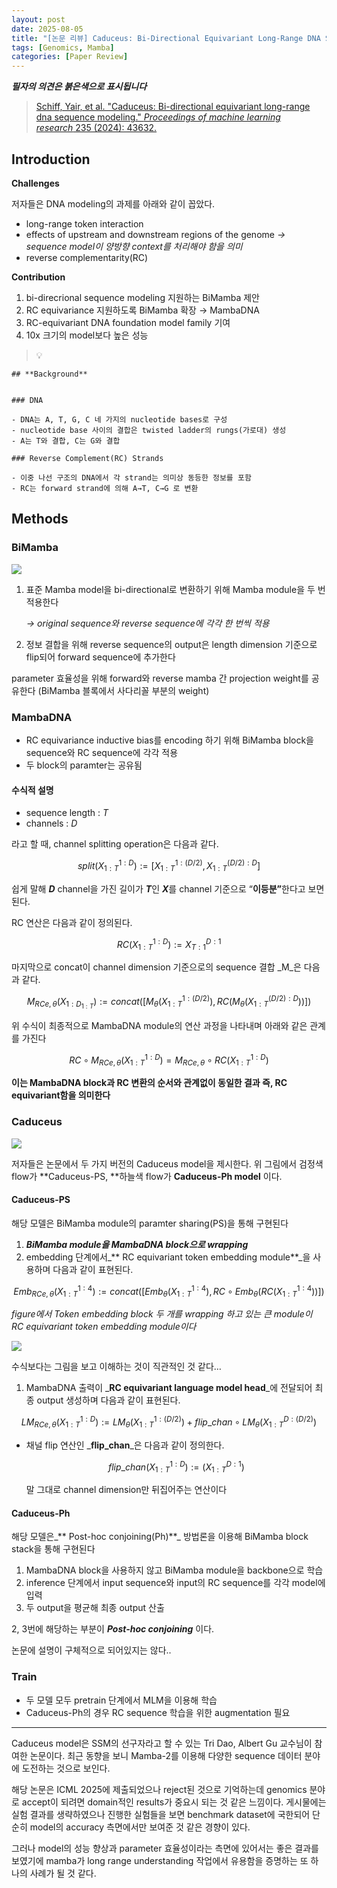 ```yaml
---
layout: post
date: 2025-08-05
title: "[논문 리뷰] Caduceus: Bi-Directional Equivariant Long-Range DNA Sequence Modeling"
tags: [Genomics, Mamba]
categories: [Paper Review]
---
```


<span class="notion-red">_**필자의 의견은 붉은색으로 표시됩니다**_</span>


> [Schiff, Yair, et al. "Caduceus: Bi-directional equivariant long-range dna sequence modeling." ](https://pmc.ncbi.nlm.nih.gov/articles/PMC12189541/)[_Proceedings of machine learning research_](https://pmc.ncbi.nlm.nih.gov/articles/PMC12189541/)[ 235 (2024): 43632.](https://pmc.ncbi.nlm.nih.gov/articles/PMC12189541/)



## Introduction


**Challenges**


저자들은 DNA modeling의 과제를 아래와 같이 꼽았다.

- long-range token interaction
- effects of upstream and downstream regions of the genome 
_→ sequence model이 양방향 context를 처리해야 함을 의미_
- reverse complementarity(RC)

**Contribution**

1. bi-direcrional sequence modeling 지원하는 BiMamba 제안
1. RC equivariance 지원하도록 BiMamba 확장 → MambaDNA
1. RC-equivariant DNA foundation model family 기여
1. 10x 크기의 model보다 높은 성능

> 💡 


	## **Background**


	### DNA

	- DNA는 A, T, G, C 네 가지의 nucleotide bases로 구성
	- nucleotide base 사이의 결합은 twisted ladder의 rungs(가로대) 생성
	- A는 T와 결합, C는 G와 결합

	### Reverse Complement(RC) Strands

	- 이중 나선 구조의 DNA에서 각 strand는 의미상 동등한 정보를 포함
	- RC는 forward strand에 의해 A→T, C→G 로 변환


## Methods



### BiMamba


![](https://prod-files-secure.s3.us-west-2.amazonaws.com/542b861c-36a8-4051-84e5-8804b6728dba/2c247d59-7815-4980-99f0-8f0d21f445a7/image.png?X-Amz-Algorithm=AWS4-HMAC-SHA256&X-Amz-Content-Sha256=UNSIGNED-PAYLOAD&X-Amz-Credential=ASIAZI2LB466XLJUKTSQ%2F20250922%2Fus-west-2%2Fs3%2Faws4_request&X-Amz-Date=20250922T060113Z&X-Amz-Expires=3600&X-Amz-Security-Token=IQoJb3JpZ2luX2VjEJz%2F%2F%2F%2F%2F%2F%2F%2F%2F%2FwEaCXVzLXdlc3QtMiJHMEUCIQCjDbdqIbqgvaOF0CyJSbPXgr0a4bEUkIrWSjlDmrkFwQIgAuFX0AnBu3QXleQu%2FuOnEyx9ZiFzpOxY%2B1n5FmS57O8q%2FwMIJRAAGgw2Mzc0MjMxODM4MDUiDPObiJ6HORx3063R%2BircAyT4AXStBLavM%2Fut83sD%2BX4LWjtn%2FaDjhWH0OmKjuO2LyTYE91dsfns%2BBFWqyxNs0uCOUWrpZvpKcLmFMO6a2YEm0ZWMeTB929bOXCV8RuYkYQpUAuHbA7APZ05Qbj%2Bzd3c3X1eOrhIwld3FhEHK%2Fdxudv8SFwhFNidFbvu%2B6qCVcNKUY5q%2Byrgjz%2FuoQmk8D8MRv664SESHgZ6TCoxqT8vHwjV3I31b3XAhWR3IyhnshENw%2F0k7aFPhG17Jx3TMY0FCYeumTyCy10SOMc%2FgqIZsGS%2Fe%2BSDqpkfXhG9gCk%2FE8Y5xE0OF4hVjSboaK7cC7eWa6%2FVYhuq0zJuxqiR5yq8%2FxaHJvAz2S5qRkVZ0C8Eilj9sV33SjM%2FxyUzFKYzoqmljoHNS1jUhFblsqbkoEz7Ky%2FmYs2KKTfnIrVKiR1zaOQr13DYPPuwu9XnMaGsgOKb4TOtDW4Jb8YK7ypmjlyaHL88dLJlHdq%2Fawhy8J%2F0IfTwEuxTmOR3f4u7TZ%2FRSXY%2FiQwZbOtQy1XMQTxSeVjf1nnSnI%2FvwgTkMI3z8wk%2B9f%2BQR2NZBnOk7gVbqVTJoJalJzn1XQmJxTWCKuKBLkAozIAIBj3UVYCryF1g4b%2BXeBqAsOXCIS7SCW%2BdyMJeRw8YGOqUBDF9PpaqqG7pvptfZOgjHR2cORyqK%2FwBKrLZBNr4u3wwvPZLrDQXYOI2VJTYalOhirEncXWnNc7tUuxjrhB35GZ1wIOxxWLwkTYYpZVdFJmCbHl37qxXZ4mAPQHeZP1wno1SwgSw48kKWPQ6CP95sHv7AwUreoptYCLjliqznIIwZGOzyhQ4VQ5Qr3sfrf%2BfwJHE%2BhqO7gPj5MFKty6Vr1rdJuNwx&X-Amz-Signature=1a1e11f2d2ef768331513e76125a6e4875b6ecc39a0f910b9b54160ca189593d&X-Amz-SignedHeaders=host&x-amz-checksum-mode=ENABLED&x-id=GetObject)

1. 표준 Mamba model을 bi-directional로 변환하기 위해 Mamba module을 두 번 적용한다

	_→ original sequence와 reverse sequence에 각각 한 번씩 적용_

1. 정보 결합을 위해 reverse sequence의 output은 length dimension 기준으로 flip되어 forward sequence에 추가한다

parameter 효율성을 위해 forward와 reverse mamba 간 projection weight를 공유한다 (BiMamba 블록에서 사다리꼴 부분의 weight)



### MambaDNA

- RC equivariance inductive bias를 encoding 하기 위해 BiMamba block을 sequence와 RC sequence에 각각 적용
- 두 block의 paramter는 공유됨


#### 수식적 설명

- sequence length : _T_
- channels : _D_

라고 할 때,  channel splitting operation은 다음과 같다.


$$
split(X^{1:D}_{1:T}):=[X^{1:(D/2)}_{1:T},X^{(D/2):D}_{1:T}]
$$


<span class="notion-red">쉽게 말해 </span><span class="notion-red">_**D**_</span><span class="notion-red"> channel을 가진 길이가 </span><span class="notion-red">_**T**_</span><span class="notion-red">인 </span><span class="notion-red">_**X**_</span><span class="notion-red">를 channel 기준으로 “</span><span class="notion-red">**이등분”**</span><span class="notion-red">한다고 보면 된다.</span>


RC 연산은 다음과 같이 정의된다.


$$
RC(X^{1:D}_{1:T}):=X^{D:1}_{T:1}
$$


마지막으로 concat이 channel dimension 기준으로의 sequence 결합 _M_은 다음과 같다.


$$
M_{RCe,\theta}(X_{1:D_{1:T}}):=concat([M_{\theta}(X^{1:(D/2)}_{1:T}),RC(M_{\theta}(X^{(D/2):D}_{1:T}))])
$$


위 수식이 최종적으로 MambaDNA module의 연산 과정을 나타내며 아래와 같은 관계를 가진다


$$
RC\circ M_{RCe,\theta}(X^{1:D}_{1:T}) = M_{RCe,\theta} \circ RC(X^{1:D}_{1:T})
$$


**이는 MambaDNA block과 RC 변환의 순서와 관계없이 동일한 결과 즉, RC equivariant함을 의미한다**



### Caduceus


![](https://prod-files-secure.s3.us-west-2.amazonaws.com/542b861c-36a8-4051-84e5-8804b6728dba/f94a60d7-8145-473b-aef9-7c68d3ec604a/image.png?X-Amz-Algorithm=AWS4-HMAC-SHA256&X-Amz-Content-Sha256=UNSIGNED-PAYLOAD&X-Amz-Credential=ASIAZI2LB466XLJUKTSQ%2F20250922%2Fus-west-2%2Fs3%2Faws4_request&X-Amz-Date=20250922T060113Z&X-Amz-Expires=3600&X-Amz-Security-Token=IQoJb3JpZ2luX2VjEJz%2F%2F%2F%2F%2F%2F%2F%2F%2F%2FwEaCXVzLXdlc3QtMiJHMEUCIQCjDbdqIbqgvaOF0CyJSbPXgr0a4bEUkIrWSjlDmrkFwQIgAuFX0AnBu3QXleQu%2FuOnEyx9ZiFzpOxY%2B1n5FmS57O8q%2FwMIJRAAGgw2Mzc0MjMxODM4MDUiDPObiJ6HORx3063R%2BircAyT4AXStBLavM%2Fut83sD%2BX4LWjtn%2FaDjhWH0OmKjuO2LyTYE91dsfns%2BBFWqyxNs0uCOUWrpZvpKcLmFMO6a2YEm0ZWMeTB929bOXCV8RuYkYQpUAuHbA7APZ05Qbj%2Bzd3c3X1eOrhIwld3FhEHK%2Fdxudv8SFwhFNidFbvu%2B6qCVcNKUY5q%2Byrgjz%2FuoQmk8D8MRv664SESHgZ6TCoxqT8vHwjV3I31b3XAhWR3IyhnshENw%2F0k7aFPhG17Jx3TMY0FCYeumTyCy10SOMc%2FgqIZsGS%2Fe%2BSDqpkfXhG9gCk%2FE8Y5xE0OF4hVjSboaK7cC7eWa6%2FVYhuq0zJuxqiR5yq8%2FxaHJvAz2S5qRkVZ0C8Eilj9sV33SjM%2FxyUzFKYzoqmljoHNS1jUhFblsqbkoEz7Ky%2FmYs2KKTfnIrVKiR1zaOQr13DYPPuwu9XnMaGsgOKb4TOtDW4Jb8YK7ypmjlyaHL88dLJlHdq%2Fawhy8J%2F0IfTwEuxTmOR3f4u7TZ%2FRSXY%2FiQwZbOtQy1XMQTxSeVjf1nnSnI%2FvwgTkMI3z8wk%2B9f%2BQR2NZBnOk7gVbqVTJoJalJzn1XQmJxTWCKuKBLkAozIAIBj3UVYCryF1g4b%2BXeBqAsOXCIS7SCW%2BdyMJeRw8YGOqUBDF9PpaqqG7pvptfZOgjHR2cORyqK%2FwBKrLZBNr4u3wwvPZLrDQXYOI2VJTYalOhirEncXWnNc7tUuxjrhB35GZ1wIOxxWLwkTYYpZVdFJmCbHl37qxXZ4mAPQHeZP1wno1SwgSw48kKWPQ6CP95sHv7AwUreoptYCLjliqznIIwZGOzyhQ4VQ5Qr3sfrf%2BfwJHE%2BhqO7gPj5MFKty6Vr1rdJuNwx&X-Amz-Signature=c8bb89bc4d690ffd42b8d2ea97fee5289835562ac8636afb12be84e5d7b7d3f4&X-Amz-SignedHeaders=host&x-amz-checksum-mode=ENABLED&x-id=GetObject)


저자들은 논문에서 두 가지 버전의 Caduceus model을 제시한다. 위 그림에서 검정색 flow가 **Caduceus-PS, **하늘색 flow가 **Caduceus-Ph model** 이다.



#### Caduceus-PS


해당 모델은 BiMamba module의 paramter sharing(PS)을 통해 구현된다

1. _**BiMamba module을 MambaDNA block으로 wrapping**_
1. embedding 단계에서_** RC equivariant token embedding module**_을 사용하며 다음과 같이 표현된다.

$$
Emb_{RCe,\theta}(X^{1:4}_{1:T}):=concat([Emb_{\theta}(X^{1:4}_{1:T}),RC \circ Emb_{\theta}(RC(X^{1:4}_{1:T}))])
$$


_figure에서 Token embedding block 두 개를 wrapping 하고 있는 큰 module이 RC equivariant token embedding module이다_


![](https://prod-files-secure.s3.us-west-2.amazonaws.com/542b861c-36a8-4051-84e5-8804b6728dba/b175e4da-71eb-4e91-8c23-a06dabe673c9/image.png?X-Amz-Algorithm=AWS4-HMAC-SHA256&X-Amz-Content-Sha256=UNSIGNED-PAYLOAD&X-Amz-Credential=ASIAZI2LB466XLJUKTSQ%2F20250922%2Fus-west-2%2Fs3%2Faws4_request&X-Amz-Date=20250922T060113Z&X-Amz-Expires=3600&X-Amz-Security-Token=IQoJb3JpZ2luX2VjEJz%2F%2F%2F%2F%2F%2F%2F%2F%2F%2FwEaCXVzLXdlc3QtMiJHMEUCIQCjDbdqIbqgvaOF0CyJSbPXgr0a4bEUkIrWSjlDmrkFwQIgAuFX0AnBu3QXleQu%2FuOnEyx9ZiFzpOxY%2B1n5FmS57O8q%2FwMIJRAAGgw2Mzc0MjMxODM4MDUiDPObiJ6HORx3063R%2BircAyT4AXStBLavM%2Fut83sD%2BX4LWjtn%2FaDjhWH0OmKjuO2LyTYE91dsfns%2BBFWqyxNs0uCOUWrpZvpKcLmFMO6a2YEm0ZWMeTB929bOXCV8RuYkYQpUAuHbA7APZ05Qbj%2Bzd3c3X1eOrhIwld3FhEHK%2Fdxudv8SFwhFNidFbvu%2B6qCVcNKUY5q%2Byrgjz%2FuoQmk8D8MRv664SESHgZ6TCoxqT8vHwjV3I31b3XAhWR3IyhnshENw%2F0k7aFPhG17Jx3TMY0FCYeumTyCy10SOMc%2FgqIZsGS%2Fe%2BSDqpkfXhG9gCk%2FE8Y5xE0OF4hVjSboaK7cC7eWa6%2FVYhuq0zJuxqiR5yq8%2FxaHJvAz2S5qRkVZ0C8Eilj9sV33SjM%2FxyUzFKYzoqmljoHNS1jUhFblsqbkoEz7Ky%2FmYs2KKTfnIrVKiR1zaOQr13DYPPuwu9XnMaGsgOKb4TOtDW4Jb8YK7ypmjlyaHL88dLJlHdq%2Fawhy8J%2F0IfTwEuxTmOR3f4u7TZ%2FRSXY%2FiQwZbOtQy1XMQTxSeVjf1nnSnI%2FvwgTkMI3z8wk%2B9f%2BQR2NZBnOk7gVbqVTJoJalJzn1XQmJxTWCKuKBLkAozIAIBj3UVYCryF1g4b%2BXeBqAsOXCIS7SCW%2BdyMJeRw8YGOqUBDF9PpaqqG7pvptfZOgjHR2cORyqK%2FwBKrLZBNr4u3wwvPZLrDQXYOI2VJTYalOhirEncXWnNc7tUuxjrhB35GZ1wIOxxWLwkTYYpZVdFJmCbHl37qxXZ4mAPQHeZP1wno1SwgSw48kKWPQ6CP95sHv7AwUreoptYCLjliqznIIwZGOzyhQ4VQ5Qr3sfrf%2BfwJHE%2BhqO7gPj5MFKty6Vr1rdJuNwx&X-Amz-Signature=9ec3f6cecee109b79e794458419cc5ab38abaae50ae9151dba21e439423c9767&X-Amz-SignedHeaders=host&x-amz-checksum-mode=ENABLED&x-id=GetObject)


<span class="notion-red">수식보다는 그림을 보고 이해하는 것이 직관적인 것 같다…</span>

1. MambaDNA 출력이 _**RC equivariant language model head**_에 전달되어 최종 output 생성하며 다음과 같이 표현된다.

$$
LM_{RCe,\theta}(X^{1:D}_{1:T}):= LM_{\theta}(X^{1:(D/2)}_{1:T})+flip\_chan\circ LM_{\theta}(X^{D:(D/2)}_{1:T})
$$

- 채널 flip 연산인 _**flip\_chan**_은 다음과 같이 정의한다.

	$$
	flip\_chan(X^{1:D}_{1:T}):=(X^{D:1}_{1:T})
	$$


	말 그대로 channel dimension만 뒤집어주는 연산이다



#### Caduceus-Ph


해당 모델은_** Post-hoc conjoining(Ph)**_ 방법론을 이용해 BiMamba block stack을 통해 구현된다

1. MambaDNA block을 사용하지 않고 BiMamba module을 backbone으로 학습
1. inference 단계에서 input sequence와 input의 RC sequence를 각각 model에 입력
1. 두 output을 평균해 최종 output 산출

2, 3번에 해당하는 부분이 _**Post-hoc conjoining**_ 이다.


<span class="notion-red">논문에 설명이 구체적으로 되어있지는 않다..</span>



### Train

- 두 모델 모두 pretrain 단계에서 MLM을 이용해 학습
- Caduceus-Ph의 경우 RC sequence 학습을 위한 augmentation 필요

---


<span class="notion-red">Caduceus model은 SSM의 선구자라고 할 수 있는 Tri Dao, Albert Gu 교수님이 참여한 논문이다. 최근 동향을 보니 Mamba-2를 이용해 다양한 sequence 데이터 분야에 도전하는 것으로 보인다.</span>


<span class="notion-red">해당 논문은 ICML 2025에 제출되었으나 reject된 것으로 기억하는데 genomics 분야로 accept이 되려면 domain적인 results가 중요시 되는 것 같은 느낌이다. 게시물에는 실험 결과를 생략하였으나 진행한 실험들을 보면 benchmark dataset에 국한되어 단순히 model의 accuracy 측면에서만 보여준 것 같은 경향이 있다.</span>


<span class="notion-red">그러나 model의 성능 향상과 parameter 효율성이라는 측면에 있어서는 좋은 결과를 보였기에 mamba가 long range understanding 작업에서 유용함을 증명하는 또 하나의 사례가 될 것 같다.</span>


